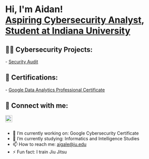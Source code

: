 <h1>Hi, I'm Aidan! <br/><a href="https://github.com/aidangale03">Aspiring Cybersecurity Analyst</a>, <a href="https://www.linkedin.com/in/aidangale03/">Student at Indiana University</a></h1>

<h2>👨‍💻 Cybersecurity Projects:</h2>
- <a href="https://github.com/aidangale03/BotiumToysSecurityAudit">Security Audit</a>
<h2> 📃 Certifications:</h2>
- <a href="https://www.credly.com/badges/df94acb1-ab57-4299-b7a0-05559197df47/linked_in_profile">Google Data Analytics Professional Certificate</a>
<h2> 🤳 Connect with me:</h2>

[<img align="left" alt="AidanGale | LinkedIn" width="22px" src="https://cdn.jsdelivr.net/npm/simple-icons@v3/icons/linkedin.svg" />][linkedin]

[linkedin]: https://www.linkedin.com/in/aidangale03

<br>
<br>

- 🔭 I’m currently working on: Google Cybersecurity Certificate
- 🌱 I’m currently studying: Informatics and Intelligence Studies
- 📫 How to reach me: aigale@iu.edu
- ⚡ Fun fact: I train Jiu Jitsu
